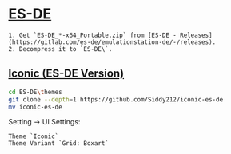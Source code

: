 # [ES-DE](https://gitlab.com/es-de/emulationstation-de)

````{tab} Download
1. Get `ES-DE_*-x64_Portable.zip` from [ES-DE - Releases](https://gitlab.com/es-de/emulationstation-de/-/releases).
2. Decompress it to `ES-DE\`.
````

## [Iconic (ES-DE Version)](https://github.com/Siddy212/iconic-es-de)

```sh
cd ES-DE\themes
git clone --depth=1 https://github.com/Siddy212/iconic-es-de
mv iconic-es-de 
```

Setting → UI Settings:

```
Theme `Iconic`
Theme Variant `Grid: Boxart`
```